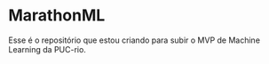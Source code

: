 # MarathonML
Esse é o repositório que estou criando para subir o MVP de Machine Learning da PUC-rio.
